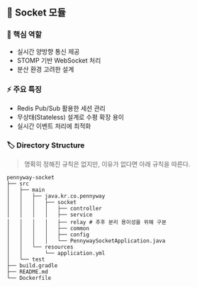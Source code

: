 ## 🔌 Socket 모듈

### 🎯 핵심 역할

- 실시간 양방향 통신 제공
- STOMP 기반 WebSocket 처리
- 분산 환경 고려한 설계

### ⚡ 주요 특징

- Redis Pub/Sub 활용한 세션 관리
- 무상태(Stateless) 설계로 수평 확장 용이
- 실시간 이벤트 처리에 최적화

### 🏷️ Directory Structure

> 명확히 정해진 규칙은 없지만, 이유가 없다면 아래 규칙을 따른다.

```
pennyway-socket
├── src
│   ├── main
│   │   ├── java.kr.co.pennyway
│   │   │   ├── socket
│   │   │   │   ├── controller
│   │   │   │   ├── service
│   │   │   │   ├── relay # 추후 분리 용이성을 위해 구분
│   │   │   │   ├── common
│   │   │   │   ├── config
│   │   │   │   └── PennywaySocketApplication.java
│   │   └── resources
│   │       └── application.yml
│   └── test
├── build.gradle
├── README.md
└── Dockerfile
```